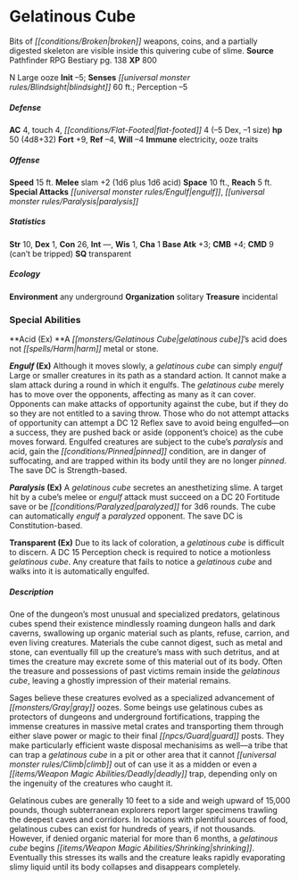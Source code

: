 ﻿---
cssclass: [monsters]
title1: Gelatinous Cube
desc_short: Bits of broken weapons, coins, and a partially digested skeleton are visible
  inside this quivering cube of slime.
title2: Gelatinous Cube
CR: 3
sources:
- name: Pathfinder RPG Bestiary
  page: 138
  link: http://paizo.com/products/btpy8auu?Pathfinder-Roleplaying-Game-Bestiary
XP: 800
alignment: N
size: Large
type: ooze
initiative:
  bonus: -5
senses:
  blindsight: 60
AC:
  AC: 4
  touch: 4
  flat_footed: 4
  components:
    dex: -5
    size: -1
HP:
  HP: 50
  long: 4d8+32
saves:
  fort: 9
  ref: -4
  will: -4
immunities:
- electricity
- ooze traits
speeds:
  base: 15
attacks:
  melee:
  - - text: slam +2 (1d6 plus 1d6 acid)
      entries:
      - - damage: 1d6
        - damage: 1d6
          type: acid
      attack: slam
      bonus:
      - 2
  special:
  - engulf
  - paralysis
space: 10
reach: 5
ability_scores:
  STR: 10
  DEX: 1
  CON: 26
  INT:
  WIS: 1
  CHA: 1
BAB: 3
CMB: 4
CMD: 9
CMD_other: can't be tripped
skills: {}
special_qualities:
- transparent
ecology:
  environment: any underground
  organization: solitary
  treasure_type: incidental
special_abilities:
  Acid (Ex): A gelatinous cube's acid does not harm metal or stone.
  Engulf (Ex): Although it moves slowly, a gelatinous cube can simply engulf Large
    or smaller creatures in its path as a standard action. It cannot make a slam attack
    during a round in which it engulfs. The gelatinous cube merely has to move over
    the opponents, affecting as many as it can cover. Opponents can make attacks of
    opportunity against the cube, but if they do so they are not entitled to a saving
    throw. Those who do not attempt attacks of opportunity can attempt a DC 12 Reflex
    save to avoid being engulfed-on a success, they are pushed back or aside (opponent's
    choice) as the cube moves forward. Engulfed creatures are subject to the cube's
    paralysis and acid, gain the pinned condition, are in danger of suffocating, and
    are trapped within its body until they are no longer pinned. The save DC is Strength-based.
  Paralysis (Ex): A gelatinous cube secretes an anesthetizing slime. A target hit
    by a cube's melee or engulf attack must succeed on a DC 20 Fortitude save or be
    paralyzed for 3d6 rounds. The cube can automatically engulf a paralyzed opponent.
    The save DC is Constitution-based.
  Transparent (Ex): Due to its lack of coloration, a gelatinous cube is difficult
    to discern. A DC 15 Perception check is required to notice a motionless gelatinous
    cube. Any creature that fails to notice a gelatinous cube and walks into it is
    automatically engulfed.
desc_long: |-
  One of the dungeon's most unusual and specialized predators, gelatinous cubes spend their existence mindlessly roaming dungeon halls and dark caverns, swallowing up organic material such as plants, refuse, carrion, and even living creatures. Materials the cube cannot digest, such as metal and stone, can eventually fill up the creature's mass with such detritus, and at times the creature may excrete some of this material out of its body. Often the treasure and possessions of past victims remain inside the gelatinous cube, leaving a ghostly impression of their material remains.

  Sages believe these creatures evolved as a specialized advancement of gray oozes. Some beings use gelatinous cubes as protectors of dungeons and underground fortifications, trapping the immense creatures in massive metal crates and transporting them through either slave power or magic to their final guard posts. They make particularly efficient waste disposal mechanisims as well-a tribe that can trap a gelatinous cube in a pit or other area that it cannot climb out of can use it as a midden or even a deadly trap, depending only on the ingenuity of the creatures who caught it.

  Gelatinous cubes are generally 10 feet to a side and weigh upward of 15,000 pounds, though subterranean explorers report larger specimens trawling the deepest caves and corridors. In locations with plentiful sources of food, gelatinous cubes can exist for hundreds of years, if not thousands. However, if denied organic material for more than 6 months, a gelatinous cube begins shrinking. Eventually this stresses its walls and the creature leaks rapidly evaporating slimy liquid until its body collapses and disappears completely.

---

# Gelatinous Cube
Bits of _[[conditions/Broken|broken]]_ weapons, coins, and a partially digested skeleton are visible inside this quivering cube of slime.
**Source** Pathfinder RPG Bestiary pg. 138
**XP** 800

N Large ooze
**Init** –5; **Senses** _[[universal monster rules/Blindsight|blindsight]]_ 60 ft.; Perception –5

##### Defense

**AC** 4, touch 4, _[[conditions/Flat-Footed|flat-footed]]_ 4 (–5 Dex, –1 size)
**hp** 50 (4d8+32)
**Fort** +9, **Ref** –4, **Will** –4
**Immune** electricity, ooze traits

##### Offense
**Speed** 15 ft.
**Melee** slam +2 (1d6 plus 1d6 acid)
**Space** 10 ft., **Reach** 5 ft.
**Special Attacks** _[[universal monster rules/Engulf|engulf]]_, _[[universal monster rules/Paralysis|paralysis]]_

##### Statistics
**Str** 10, **Dex** 1, **Con** 26, **Int** —, **Wis** 1, **Cha** 1
**Base Atk** +3; **CMB** +4; **CMD** 9 (can’t be tripped)
**SQ** transparent

##### Ecology

**Environment** any underground
**Organization** solitary
**Treasure** incidental

### Special Abilities

**Acid (Ex) **A _[[monsters/Gelatinous Cube|gelatinous cube]]_’s acid does not _[[spells/Harm|harm]]_ metal or stone.

**_Engulf_ (Ex)** Although it moves slowly, a _gelatinous cube_ can simply _engulf_ Large or smaller creatures in its path as a standard action. It cannot make a slam attack during a round in which it engulfs. The _gelatinous cube_ merely has to move over the opponents, affecting as many as it can cover. Opponents can make attacks of opportunity against the cube, but if they do so they are not entitled to a saving throw. Those who do not attempt attacks of opportunity can attempt a DC 12 Reflex save to avoid being engulfed—on a success, they are pushed back or aside (opponent’s choice) as the cube moves forward. Engulfed creatures are subject to the cube’s _paralysis_ and acid, gain the _[[conditions/Pinned|pinned]]_ condition, are in danger of suffocating, and are trapped within its body until they are no longer _pinned_. The save DC is Strength-based.

**_Paralysis_ (Ex)** A _gelatinous cube_ secretes an anesthetizing slime. A target hit by a cube’s melee or _engulf_ attack must succeed on a DC 20 Fortitude save or be _[[conditions/Paralyzed|paralyzed]]_ for 3d6 rounds. The cube can automatically _engulf_ a _paralyzed_ opponent. The save DC is Constitution-based.

**Transparent (Ex)** Due to its lack of coloration, a _gelatinous cube_ is difficult to discern. A DC 15 Perception check is required to notice a motionless _gelatinous cube_. Any creature that fails to notice a _gelatinous cube_ and walks into it is automatically engulfed.

##### Description

One of the dungeon’s most unusual and specialized predators, gelatinous cubes spend their existence mindlessly roaming dungeon halls and dark caverns, swallowing up organic material such as plants, refuse, carrion, and even living creatures. Materials the cube cannot digest, such as metal and stone, can eventually fill up the creature’s mass with such detritus, and at times the creature may excrete some of this material out of its body. Often the treasure and possessions of past victims remain inside the _gelatinous cube_, leaving a ghostly impression of their material remains.

Sages believe these creatures evolved as a specialized advancement of _[[monsters/Gray|gray]]_ oozes. Some beings use gelatinous cubes as protectors of dungeons and underground fortifications, trapping the immense creatures in massive metal crates and transporting them through either slave power or magic to their final _[[npcs/Guard|guard]]_ posts. They make particularly efficient waste disposal mechanisims as well—a tribe that can trap a _gelatinous cube_ in a pit or other area that it cannot _[[universal monster rules/Climb|climb]]_ out of can use it as a midden or even a _[[items/Weapon Magic Abilities/Deadly|deadly]]_ trap, depending only on the ingenuity of the creatures who caught it.

Gelatinous cubes are generally 10 feet to a side and weigh upward of 15,000 pounds, though subterranean explorers report larger specimens trawling the deepest caves and corridors. In locations with plentiful sources of food, gelatinous cubes can exist for hundreds of years, if not thousands. However, if denied organic material for more than 6 months, a _gelatinous cube_ begins _[[items/Weapon Magic Abilities/Shrinking|shrinking]]_. Eventually this stresses its walls and the creature leaks rapidly evaporating slimy liquid until its body collapses and disappears completely.